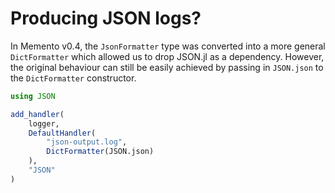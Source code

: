 # Producing JSON logs?

In Memento v0.4, the `JsonFormatter` type was converted into a more general `DictFormatter`
which allowed us to drop JSON.jl as a dependency.
However, the original behaviour can still be easily achieved by passing in `JSON.json` to the
`DictFormatter` constructor.

```julia
using JSON

add_handler(
    logger,
    DefaultHandler(
        "json-output.log",
        DictFormatter(JSON.json)
    ),
    "JSON"
)
```
